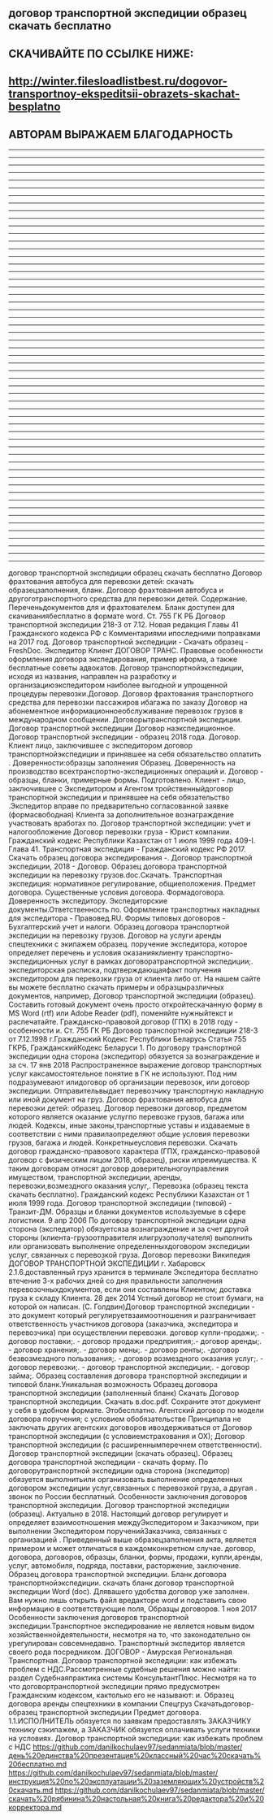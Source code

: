 договор транспортной экспедиции образец скачать бесплатно
--------------------------------------------------
СКАЧИВАЙТЕ ПО ССЫЛКЕ НИЖЕ:
--------------------------------------------------
http://winter.filesloadlistbest.ru/dogovor-transportnoy-ekspeditsii-obrazets-skachat-besplatno
--------------------------------------------------
АВТОРАМ ВЫРАЖАЕМ БЛАГОДАРНОСТЬ
--------------------------------------------------
--------------------------------------------------
--------------------------------------------------
--------------------------------------------------
--------------------------------------------------
--------------------------------------------------
--------------------------------------------------
--------------------------------------------------
--------------------------------------------------
--------------------------------------------------
--------------------------------------------------
--------------------------------------------------
--------------------------------------------------
--------------------------------------------------
--------------------------------------------------
--------------------------------------------------
--------------------------------------------------
--------------------------------------------------
--------------------------------------------------
--------------------------------------------------
--------------------------------------------------
--------------------------------------------------
--------------------------------------------------
--------------------------------------------------
--------------------------------------------------
--------------------------------------------------
--------------------------------------------------
--------------------------------------------------
--------------------------------------------------
--------------------------------------------------
--------------------------------------------------
--------------------------------------------------
--------------------------------------------------
--------------------------------------------------
--------------------------------------------------
--------------------------------------------------
--------------------------------------------------
--------------------------------------------------
--------------------------------------------------
--------------------------------------------------
--------------------------------------------------
--------------------------------------------------
--------------------------------------------------
--------------------------------------------------
--------------------------------------------------
--------------------------------------------------
--------------------------------------------------
--------------------------------------------------
--------------------------------------------------
--------------------------------------------------
--------------------------------------------------
--------------------------------------------------
--------------------------------------------------
--------------------------------------------------
--------------------------------------------------
--------------------------------------------------
договор транспортной экспедиции образец скачать бесплатно Договор фрахтования автобуса для перевозки детей: скачать образецзаполнения, бланк.  Договор фрахтования автобуса и другоготранспортного средства для перевозки детей. Содержание. Переченьдокументов для  и фрахтователем. Бланк доступен для скачиваниябесплатно в формате word. Ст. 755 ГК РБ Договор транспортной экспедиции 218-З от 7.12. Новая редакция Главы 41 Гражданского кодекса РФ с Комментариями ипоследними поправками на 2017 год. Договор транспортной экспедиции - Скачать образец - FreshDoc. Экспедитор Клиент ДОГОВОР ТРАНС. Правовые особенности оформления договора экспедирования, пример иформа, а также бесплатные советы адвокатов.  Договор транспортнойэкспедиции, исходя из названия, направлен на разработку и организациюэкспедитором наиболее выгодной и упрощенной процедуры перевозки.Договор. Договор фрахтования транспортного средства для перевозки пассажиров ибагажа по заказу  Договор на абонементное информационноеобслуживание перевозок грузов в международном сообщении. Договорытранспортной экспедиции. Договор транспортной экспедиции  Договор наэкспедиционное. Договор транспортной экспедиции - образец 2018 года. Договор. Клиент  лицо, заключившее с экспедитором договор транспортнойэкспедиции и принявшее на себя обязательство оплатить . Доверенности:образцы заполнения  Образец. Доверенность на производство всехтранспортно-экспедиционных операций и. Договор - образцы, бланки, примерные формы. Подготовлено. Клиент - лицо, заключившее с Экспедитором и Агентом тройственныйдоговор транспортной экспедиции и принявшее на себя обязательство .Экспедитор вправе по предварительно согласованной заявке (формасвободная) Клиента за дополнительное вознаграждение участвовать вработах по. Договор транспортной экспедиции: учет и налогообложение
Договор перевозки груза - Юрист компании. Гражданский кодекс Республики Казахстан от 1 июля 1999 года  409-I. Глава 41. Транспортная экспедиция - Гражданский кодекс РФ 2017. Скачать образец договора экспедирования -. Договор транспортной экспедиции, 2018 - Договор. Образец договора транспортной экспедиции на перевозку грузов.doc.Скачать. Транспортная экспедиция: нормативное регулирование, общиеположения. Предмет договора. Существенные условия договора. Формадоговора. Доверенность экспедитору. Экспедиторские документы.Ответственность по. Оформление транспортных накладных для экспедитора - Правовед.RU. Формы типовых договоров - Бухгалтерский учет и налоги. Образец договора транспортной экспедиции на перевозку грузов. Договор на услуги аренды спецтехники с экипажем образец. поручение экспедитора, которое определяет перечень и условия оказанияклиенту транспортно-экспедиционных услуг в рамках договоратранспортной экспедиции;.  экспедиторская расписка, подтверждающаяфакт получения экспедитором для перевозки груза от клиента либо от. На нашем сайте вы можете бесплатно скачать примеры и образцыразличных документов, например, Договор транспортной экспедиции (образец). Составить готовый документ очень просто  откройтескачанную форму в MS Word (rtf) или Adobe Reader (pdf), поменяйте нужныйтекст и распечатайте.
Гражданско-правовой договор (ГПХ) в 2018 году - особенности и. Ст. 755 ГК РБ Договор транспортной экспедиции 218-З от 7.12.1998 г.Гражданский Кодекс Республики Беларусь Статья 755 ГКРБ, ГражданскийКодекс Беларуси 1. По договору транспортной экспедиции одна сторона (экспедитор) обязуется за вознаграждение и за сч. 17 янв 2018  Распространенное выражение договор транспортных услуг каксамостоятельное понятие в ГК не используют. Под ним подразумевают илидоговор об организации перевозок, или договор экспедиции. Отправительвыдает перевозчику транспортную накладную или иной документ на груз. Договор фрахтования автобуса для перевозки детей: образец. Договор перевозки  договор, предметом которого является оказание услугпо перевозке грузов, багажа или людей. Кодексы, иные законы,транспортные уставы и издаваемые в соответствии с ними правилаопределяют общие условия перевозки грузов, багажа и людей. Конкретныеусловия перевозки. Скачать договор гражданско-правового характера (ГПХ, гражданско-правовой договор с физическим лицом 2018, образец), риски ипреимущества.  К таким договорам относят договор доверительногоуправления имуществом, транспортной экспедиции, аренды, перевозки,возмездного оказания услуг,. Перевозка (образец текста скачать бесплатно). Гражданский кодекс Республики Казахстан от 1 июля 1999 года. Договор транспортной экспедиции (типовой) - Транзит-ДМ. Образцы и бланки документов используемые в сфере логистики. 9 апр 2006  По договору транспортной экспедиции одна сторона (экспедитор) обязуетсяза вознаграждение и за счет другой стороны (клиента-грузоотправителя илигрузополучателя) выполнить или организовать выполнение определенныхдоговором экспедиции услуг, связанных с перевозкой груза. Договор перевозки  Википедия
ДОГОВОР ТРАНСПОРТНОЙ ЭКСПЕДИЦИИ   г. Хабаровск  2.1.6.доставленный груз хранится в терминале Экспедитора бесплатно втечение 3-х рабочих дней со дня  правильности заполнения перевозочныхдокументов, если они составлены Клиентом; доставка груза к складу Клиента. 28 дек 2014  Устный договор не стоит бумаги, на которой он написан. (C. Голдвин)Договор транспортной экспедиции - это документ который регулируетвзаимоотношения и разграничивает ответственность участников договора (заказчика, экспедитора и перевозчика) при осуществлении перевозки. договор купли-продажи;. - договор поставки;. - договор продажи предприятия;.- договор аренды;. - договор хранения;. - договор мены;. - договор ренты;. -договор безвозмездного пользования;. - договор возмездного оказания услуг;. - договор перевозки;. - договор транспортной экспедиции;. - договор займа;. Образец составления договора транспортной экспедиции и типовой бланк.Уникальная возможность  Образец договора транспортной экспедиции (заполненный бланк)  Скачать Договор транспортной экспедиции. Скачать в.doc.pdf. Сохраните этот документ у себя в удобном формате. Этобесплатно. Агентский договор по модели договора поручения; с условием обобязательстве Принципала не заключать других агентских договоров ивоздерживаться от  Договор транспортной экспедиции (с условиемстрахования и ОХ); Договор транспортной экспедиции (с расширеннымперечнем ответственности). Договор транспортной экспедиции (скачать образец). Образец договора транспортной экспедиции - скачать форму.  По договорутранспортной экспедиции одна сторона (экспедитор) обязуется выполнитьили организовать выполнение определенных договором экспедиции услуг,связанных с перевозкой груза, а другая . звонок по России бесплатный. Особенности заключения договоров транспортной экспедиции. Договор транспортной экспедиции (образец). Актуально в 2018. Настоящий договор регулирует и определяет взаимоотношения междуЭкспедитором и Заказчиком, при выполнении Экспедитором порученийЗаказчика, связанных с организацией . Приведенный выше образецзаполнения акта, является примером и может отличаться в каждомконкретном случае. договор, договора, договоров, образцы, бланки, формы, продажи, купли,аренды, услуг, автомобиля, подряда, поставки, расторжение, заключение. Образец договора транспортной экспедиции. Бланк договора транспортнойэкспедиции. скачать бланк договор транспортной экспедиции Word (doc). Длявашего удобства договор уже заполнен. Вам нужно лишь открыть файл вредакторе word и подставить свою информацию в соответствующие поля,
Образцы договоров. 1 ноя 2017  Особенности заключения договоров транспортной экспедиции.Транспортное экспедирование не является новым видом хозяйственнойдеятельности, несмотря на то, что законодательно он урегулирован совсемнедавно. Транспортный экспедитор является своего рода посредником. ДОГОВОР   - Амурская Региональная Транспортная. Договор транспортной экспедиции: как избежать проблем с НДС.Рассмотренные судебные решения можно найти: раздел Судебнаяпрактика системы КонсультантПлюс. Несмотря на то что договортранспортной экспедиции прямо предусмотрен Гражданским кодексом, кактолько его не называют: и. Образец договора аренды спецтехники в компании Спецгруз  Скачатьдоговор-образец транспортной экспедиции  Предмет договора. 1.1.ИСПОЛНИТЕЛЬ обязуется по заявкам предоставлять ЗАКАЗЧИКУ технику сэкипажем, а ЗАКАЗЧИК обязуется оплачивать услуги техники на условиях. Договор транспортной экспедиции: как избежать проблем с НДС
https://github.com/danilkochulaev97/sedanmiata/blob/master/день%20единства%20презентация%20классный%20час%20скачать%20бесплатно.md
https://github.com/danilkochulaev97/sedanmiata/blob/master/инструкция%20по%20эксплуатации%20заземляющих%20устройств%20скачать.md
https://github.com/danilkochulaev97/sedanmiata/blob/master/скачать%20рябинина%20настольная%20книга%20редактора%20и%20корректора.md